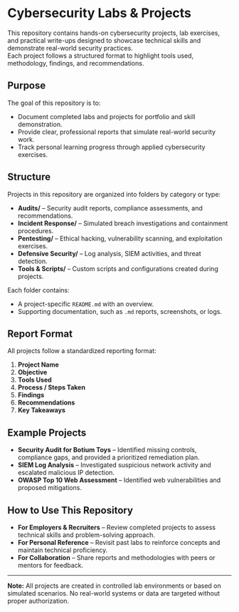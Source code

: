 # Cybersecurity Labs & Projects

This repository contains hands-on cybersecurity projects, lab exercises, and practical write-ups designed to showcase technical skills and demonstrate real-world security practices.  
Each project follows a structured format to highlight tools used, methodology, findings, and recommendations.

## Purpose
The goal of this repository is to:
- Document completed labs and projects for portfolio and skill demonstration.
- Provide clear, professional reports that simulate real-world security work.
- Track personal learning progress through applied cybersecurity exercises.

## Structure
Projects in this repository are organized into folders by category or type:

- **Audits/** – Security audit reports, compliance assessments, and recommendations.
- **Incident Response/** – Simulated breach investigations and containment procedures.
- **Pentesting/** – Ethical hacking, vulnerability scanning, and exploitation exercises.
- **Defensive Security/** – Log analysis, SIEM activities, and threat detection.
- **Tools & Scripts/** – Custom scripts and configurations created during projects.

Each folder contains:
- A project-specific `README.md` with an overview.
- Supporting documentation, such as `.md` reports, screenshots, or logs.

## Report Format
All projects follow a standardized reporting format:
1. **Project Name**
2. **Objective**
3. **Tools Used**
4. **Process / Steps Taken**
5. **Findings**
6. **Recommendations**
7. **Key Takeaways**

## Example Projects
- **Security Audit for Botium Toys** – Identified missing controls, compliance gaps, and provided a prioritized remediation plan.
- **SIEM Log Analysis** – Investigated suspicious network activity and escalated malicious IP detection.
- **OWASP Top 10 Web Assessment** – Identified web vulnerabilities and proposed mitigations.

## How to Use This Repository
- **For Employers & Recruiters** – Review completed projects to assess technical skills and problem-solving approach.
- **For Personal Reference** – Revisit past labs to reinforce concepts and maintain technical proficiency.
- **For Collaboration** – Share reports and methodologies with peers or mentors for feedback.

---

**Note:** All projects are created in controlled lab environments or based on simulated scenarios. No real-world systems or data are targeted without proper authorization.
